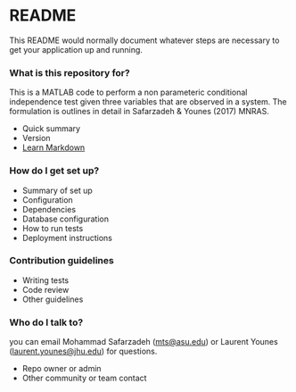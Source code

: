 # README #

This README would normally document whatever steps are necessary to get your application up and running.

### What is this repository for? ###

This is a MATLAB code to perform a non parameteric conditional independence test given
three variables that are observed in a system. 
The formulation is outlines in detail in Safarzadeh & Younes (2017) MNRAS.
* Quick summary
* Version
* [Learn Markdown](https://bitbucket.org/tutorials/markdowndemo)

### How do I get set up? ###

* Summary of set up
* Configuration
* Dependencies
* Database configuration
* How to run tests
* Deployment instructions

### Contribution guidelines ###

* Writing tests
* Code review
* Other guidelines

### Who do I talk to? ###
you can email Mohammad Safarzadeh (mts@asu.edu) or Laurent Younes (laurent.younes@jhu.edu)
for questions. 
* Repo owner or admin
* Other community or team contact